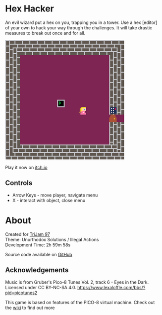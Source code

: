 # Hex Hacker
An evil wizard put a hex on you, trapping you in a tower. 
Use a hex [editor] of your own to hack your way through the challenges. 
It will take drastic measures to break out once and for all.


[![Princess in locked room with computer terminal](images/cover.png)](https://caterpillargames.itch.io/hex-hacker)

Play it now on [itch.io](https://caterpillargames.itch.io/hex-hacker)


## Controls
* Arrow Keys - move player, navigate menu
* X - interact with object, close menu




# About
Created for [TriJam 97](https://itch.io/jam/trijam-97/entries)  
Theme: Unorthodox Solutions / Illegal Actions  
Development Time: 2h 59m 58s  


Source code available on [GitHub](https://github.com/CaterpillarGames/pico8-games/tree/master/carts/hex-hacker)


## Acknowledgements
Music is from Gruber's Pico-8 Tunes Vol. 2, track 6 - Eyes in the Dark.
Licensed under CC BY-NC-SA 4.0.
https://www.lexaloffle.com/bbs/?pid=picotunes2

This game is based on features of the PICO-8 virtual machine.
Check out the [wiki](https://pico-8.fandom.com/wiki/Memory) to find out more



